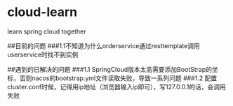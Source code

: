 # cloud-learn
learn spring cloud together

##目前的问题
###1.1不知道为什么orderservice通过resttemplate调用userservice时找不到实例

##遇到的已解决的问题
###1.1 SpringCloud版本太高需要添加BootStrap的坐标，否则nacos的bootstrap.yml文件读取失败，导致一系列问题
###1.2 配置cluster.conf时候，记得用ip地址（浏览器输入ip即可），写127.0.0.1的话，会调用失败
